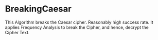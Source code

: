 # BreakingCaesar
This Algorithm breaks the Caesar cipher. Reasonably high success rate.
It applies Frequency Analysis to break the Cipher, and hence, decrypt the Cipher Text. 
